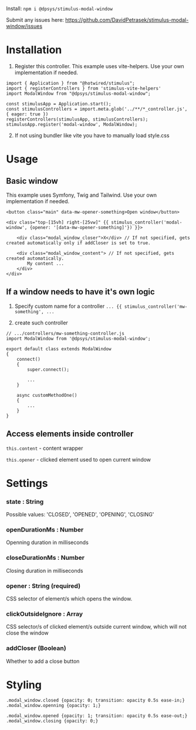 Install: `npm i @dpsys/stimulus-modal-window`

Submit any issues here: https://github.com/DavidPetrasek/stimulus-modal-window/issues

###
###
# Installation
1. Register this controller. This example uses vite-helpers. Use your own implementation if needed.
```
import { Application } from "@hotwired/stimulus";
import { registerControllers } from 'stimulus-vite-helpers'
import ModalWindow from "@dpsys/stimulus-modal-window";

const stimulusApp = Application.start();
const stimulusControllers = import.meta.glob('../**/*_controller.js', { eager: true })
registerControllers(stimulusApp, stimulusControllers);
stimulusApp.register('modal-window', ModalWindow);
```

2. If not using bundler like vite you have to manually load style.css

###
###
# Usage

## Basic window
This example uses Symfony, Twig and Tailwind. Use your own implementation if needed.
```
<button class="main" data-mw-opener-something>Open window</button>

<div class="top-[15vh] right-[25vw]" {{ stimulus_controller('modal-window', {opener: '[data-mw-opener-something]'}) }}>

    <div class="modal_window_closer">X</div> // If not specified, gets created automatically only if addCloser is set to true.

    <div class="modal_window_content"> // If not specified, gets created automatically.
        My content ...
    </div>
</div>
```

## If a window needs to have it's own logic
1. Specify custom name for a controller
`... {{ stimulus_controller('mw-something', ...`

2. create such controller
```
// .../controllers/mw-something-controller.js
import ModalWindow from '@dpsys/stimulus-modal-window';

export default class extends ModalWindow
{
	connect()
	{
		super.connect();

		...
	}

	async customMethodOne()
	{	
        ...															
	}
}
```
## Access elements inside controller
`this.content` - content wrapper

`this.opener` - clicked element used to open current window

###
###
# Settings
### state : String
Possible values: 'CLOSED', 'OPENED', 'OPENING', 'CLOSING'
### openDurationMs : Number
Openning duration in milliseconds
### closeDurationMs : Number
Closing duration in milliseconds
### opener : String (required)
CSS selector of element/s which opens the window.
### clickOutsideIgnore : Array
CSS selector/s of clicked element/s outside current window, which will not close the window
### addCloser (Boolean)
Whether to add a close button

###
###
# Styling
```
.modal_window.closed {opacity: 0; transition: opacity 0.5s ease-in;}
.modal_window.openning {opacity: 1;}

.modal_window.opened {opacity: 1; transition: opacity 0.5s ease-out;}
.modal_window.closing {opacity: 0;}

```